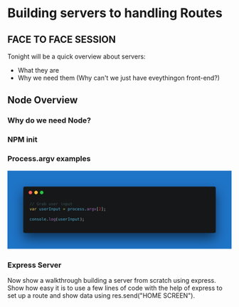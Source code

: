 # Building servers to handling Routes

## FACE TO FACE SESSION

Tonight will be a quick overview about servers:

- What they are
- Why we need them (Why can't we just have eveythingon front-end?)

## Node Overview

### Why do we need Node?

### NPM init

### Process.argv examples

![](images/processArgV.png?raw=true)

### Express Server

Now show a walkthrough building a server from scratch using express.
Show how easy it is to use a few lines of code with the help of express to set up a route and
show data using res.send("HOME SCREEN").
